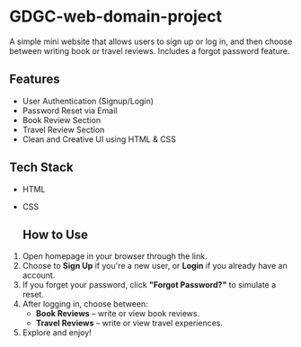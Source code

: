 # GDGC-web-domain-project
A simple mini website that allows users to sign up or log in, and then choose between writing book or travel reviews. Includes a forgot password feature.

## Features
- User Authentication (Signup/Login)
- Password Reset via Email
- Book Review Section
- Travel Review Section
- Clean and Creative UI using HTML & CSS

## Tech Stack
- HTML
- CSS
   
  ##  How to Use

1. Open homepage in your browser through the link.
2. Choose to **Sign Up** if you're a new user, or **Login** if you already have an account.
3. If you forget your password, click **"Forgot Password?"** to simulate a reset.
4. After logging in, choose between:
   - **Book Reviews** – write or view book reviews.
   - **Travel Reviews** – write or view travel experiences.
5. Explore and enjoy!
